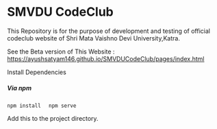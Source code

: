 # SMVDU CodeClub
This Repository is for the purpose of development and testing of official codeclub website of Shri Mata Vaishno Devi University,Katra.

See the Beta version of This Website : https://ayushsatyam146.github.io/SMVDUCodeClub/pages/index.html 


Install Dependencies

##### Via npm

`npm install `
` npm serve`

Add this to the project directory.

